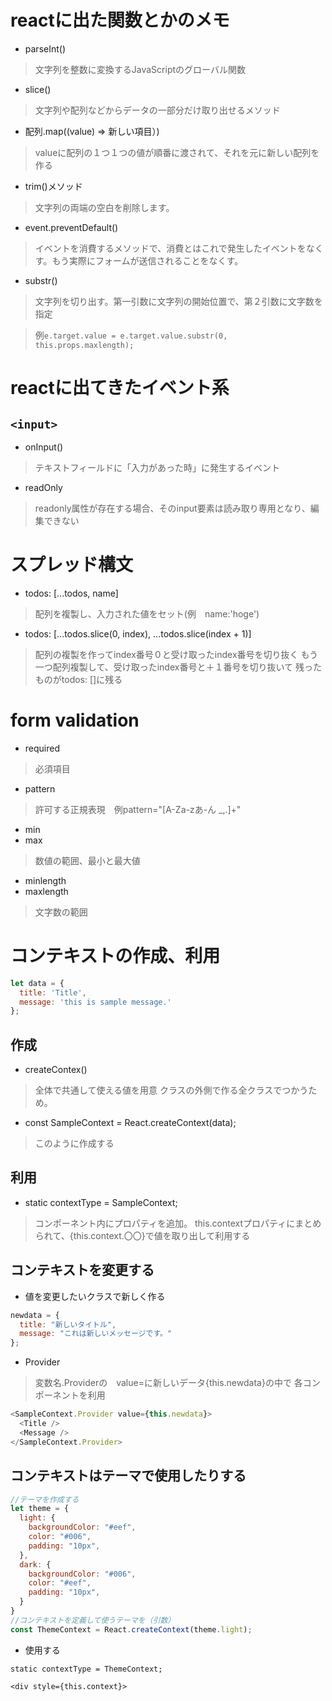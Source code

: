 # reactに出た関数とかのメモ
- parseInt()
>文字列を整数に変換するJavaScriptのグローバル関数
- slice()
>文字列や配列などからデータの一部分だけ取り出せるメソッド
- 配列.map((value) => 新しい項目）)
>valueに配列の１つ１つの値が順番に渡されて、それを元に新しい配列を作る
- trim()メソッド
>文字列の両端の空白を削除します。
- event.preventDefault()
>イベントを消費するメソッドで、消費とはこれで発生したイベントをなくす。もう実際にフォームが送信されることをなくす。
- substr()
>文字列を切り出す。第一引数に文字列の開始位置で、第２引数に文字数を指定

>例`e.target.value = e.target.value.substr(0, this.props.maxlength);`


# reactに出てきたイベント系
## `<input>`
- onInput()
>テキストフィールドに「入力があった時」に発生するイベント
- readOnly
>readonly属性が存在する場合、そのinput要素は読み取り専用となり、編集できない



# スプレッド構文
- todos: [...todos, name]
>配列を複製し、入力された値をセット(例　name:'hoge')

- todos: [...todos.slice(0, index), ...todos.slice(index + 1)]
>配列の複製を作ってindex番号０と受け取ったindex番号を切り抜く
もう一つ配列複製して、受け取ったindex番号と＋１番号を切り抜いて
残ったものがtodos: []に残る

# form validation
- required
>必須項目
- pattern
>許可する正規表現　例pattern="[A-Za-zあ-ん _,.]+"
- min
- max
>数値の範囲、最小と最大値
- minlength
- maxlength
>文字数の範囲

# コンテキストの作成、利用
```js
let data = {
  title: 'Title',
  message: 'this is sample message.'
};
```
## 作成
- createContex()
>全体で共通して使える値を用意
>クラスの外側で作る全クラスでつかうため。
- const SampleContext = React.createContext(data);
>このように作成する
## 利用
- static contextType = SampleContext;
>コンポーネント内にプロパティを追加。
>this.contextプロパティにまとめられて、{this.context.〇〇}で値を取り出して利用する
## コンテキストを変更する
- 値を変更したいクラスで新しく作る
```js
newdata = {
  title: "新しいタイトル",
  message: "これは新しいメッセージです。"
};
```

- Provider
>変数名.Providerの　value=に新しいデータ{this.newdata}の中で
>各コンポーネントを利用
```js
<SampleContext.Provider value={this.newdata}>
  <Title />
  <Message />
</SampleContext.Provider>
```
## コンテキストはテーマで使用したりする
```js
//テーマを作成する
let theme = {
  light: {
    backgroundColor: "#eef",
    color: "#006",
    padding: "10px",
  },
  dark: {
    backgroundColor: "#006",
    color: "#eef",
    padding: "10px",
  }
}
//コンテキストを定義して使うテーマを（引数）
const ThemeContext = React.createContext(theme.light);
```
- 使用する
```
static contextType = ThemeContext;
```
```
<div style={this.context}>
```

